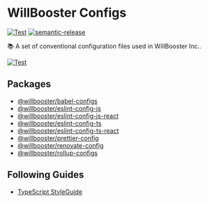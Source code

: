 # WillBooster Configs

[![Test](https://github.com/WillBooster/willbooster-configs/actions/workflows/test.yml/badge.svg)](https://github.com/WillBooster/willbooster-configs/actions/workflows/test.yml)
[![semantic-release](https://img.shields.io/badge/%20%20%F0%9F%93%A6%F0%9F%9A%80-semantic--release-e10079.svg)](https://github.com/semantic-release/semantic-release)

:books: A set of conventional configuration files used in WillBooster Inc..

[![Test](https://github.com/WillBooster/willbooster-configs/workflows/Test/badge.svg)](https://github.com/WillBooster/willbooster-configs/actions?query=workflow%3ATest)

## Packages

- [@willbooster/babel-configs](packages/babel-configs)
- [@willbooster/eslint-config-js](packages/eslint-config-js)
- [@willbooster/eslint-config-js-react](packages/eslint-config-js-react)
- [@willbooster/eslint-config-ts](packages/eslint-config-ts)
- [@willbooster/eslint-config-ts-react](packages/eslint-config-ts-react)
- [@willbooster/prettier-config](packages/prettier-config)
- [@willbooster/renovate-config](packages/renovate-config)
- [@willbooster/rollup-configs](packages/rollup-configs)

## Following Guides

- [TypeScript StyleGuide](https://basarat.gitbook.io/typescript/styleguide)
